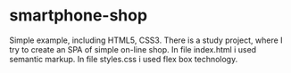 # smartphone-shop
Simple example, including HTML5, CSS3.
There is a study project, where I try to create an SPA of simple on-line shop.
In file index.html i used semantic markup.
In file styles.css i used flex box technology.
